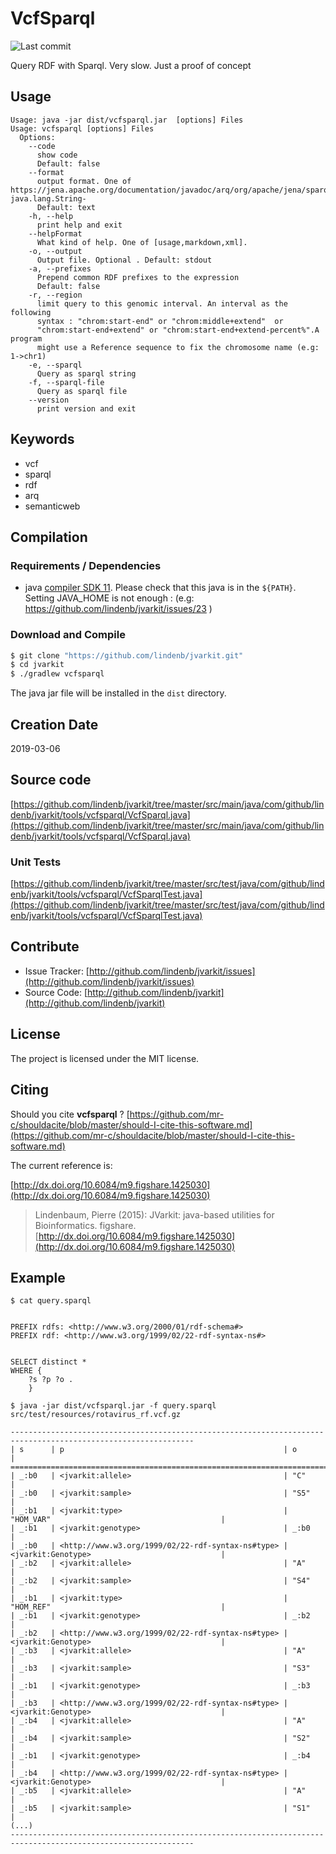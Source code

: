# VcfSparql

![Last commit](https://img.shields.io/github/last-commit/lindenb/jvarkit.png)

Query RDF with Sparql. Very slow. Just a proof of concept


## Usage

```
Usage: java -jar dist/vcfsparql.jar  [options] Files
Usage: vcfsparql [options] Files
  Options:
    --code
      show code
      Default: false
    --format
      output format. One of https://jena.apache.org/documentation/javadoc/arq/org/apache/jena/sparql/resultset/ResultsFormat.html#lookup-java.lang.String-
      Default: text
    -h, --help
      print help and exit
    --helpFormat
      What kind of help. One of [usage,markdown,xml].
    -o, --output
      Output file. Optional . Default: stdout
    -a, --prefixes
      Prepend common RDF prefixes to the expression
      Default: false
    -r, --region
      limit query to this genomic interval. An interval as the following 
      syntax : "chrom:start-end" or "chrom:middle+extend"  or 
      "chrom:start-end+extend" or "chrom:start-end+extend-percent%".A program 
      might use a Reference sequence to fix the chromosome name (e.g: 1->chr1)
    -e, --sparql
      Query as sparql string
    -f, --sparql-file
      Query as sparql file
    --version
      print version and exit

```


## Keywords

 * vcf
 * sparql
 * rdf
 * arq
 * semanticweb


## Compilation

### Requirements / Dependencies

* java [compiler SDK 11](https://jdk.java.net/11/). Please check that this java is in the `${PATH}`. Setting JAVA_HOME is not enough : (e.g: https://github.com/lindenb/jvarkit/issues/23 )


### Download and Compile

```bash
$ git clone "https://github.com/lindenb/jvarkit.git"
$ cd jvarkit
$ ./gradlew vcfsparql
```

The java jar file will be installed in the `dist` directory.


## Creation Date

2019-03-06

## Source code 

[https://github.com/lindenb/jvarkit/tree/master/src/main/java/com/github/lindenb/jvarkit/tools/vcfsparql/VcfSparql.java](https://github.com/lindenb/jvarkit/tree/master/src/main/java/com/github/lindenb/jvarkit/tools/vcfsparql/VcfSparql.java)

### Unit Tests

[https://github.com/lindenb/jvarkit/tree/master/src/test/java/com/github/lindenb/jvarkit/tools/vcfsparql/VcfSparqlTest.java](https://github.com/lindenb/jvarkit/tree/master/src/test/java/com/github/lindenb/jvarkit/tools/vcfsparql/VcfSparqlTest.java)


## Contribute

- Issue Tracker: [http://github.com/lindenb/jvarkit/issues](http://github.com/lindenb/jvarkit/issues)
- Source Code: [http://github.com/lindenb/jvarkit](http://github.com/lindenb/jvarkit)

## License

The project is licensed under the MIT license.

## Citing

Should you cite **vcfsparql** ? [https://github.com/mr-c/shouldacite/blob/master/should-I-cite-this-software.md](https://github.com/mr-c/shouldacite/blob/master/should-I-cite-this-software.md)

The current reference is:

[http://dx.doi.org/10.6084/m9.figshare.1425030](http://dx.doi.org/10.6084/m9.figshare.1425030)

> Lindenbaum, Pierre (2015): JVarkit: java-based utilities for Bioinformatics. figshare.
> [http://dx.doi.org/10.6084/m9.figshare.1425030](http://dx.doi.org/10.6084/m9.figshare.1425030)

 
## Example
 
``` 
$ cat query.sparql


PREFIX rdfs: <http://www.w3.org/2000/01/rdf-schema#>
PREFIX rdf: <http://www.w3.org/1999/02/22-rdf-syntax-ns#>


SELECT distinct *
WHERE {
    ?s ?p ?o .
    }
```

```
$ java -jar dist/vcfsparql.jar -f query.sparql src/test/resources/rotavirus_rf.vcf.gz

---------------------------------------------------------------------------------------------------------------
| s      | p                                                 | o                                              |
===============================================================================================================
| _:b0   | <jvarkit:allele>                                  | "C"                                            |
| _:b0   | <jvarkit:sample>                                  | "S5"                                           |
| _:b1   | <jvarkit:type>                                    | "HOM_VAR"                                      |
| _:b1   | <jvarkit:genotype>                                | _:b0                                           |
| _:b0   | <http://www.w3.org/1999/02/22-rdf-syntax-ns#type> | <jvarkit:Genotype>                             |
| _:b2   | <jvarkit:allele>                                  | "A"                                            |
| _:b2   | <jvarkit:sample>                                  | "S4"                                           |
| _:b1   | <jvarkit:type>                                    | "HOM_REF"                                      |
| _:b1   | <jvarkit:genotype>                                | _:b2                                           |
| _:b2   | <http://www.w3.org/1999/02/22-rdf-syntax-ns#type> | <jvarkit:Genotype>                             |
| _:b3   | <jvarkit:allele>                                  | "A"                                            |
| _:b3   | <jvarkit:sample>                                  | "S3"                                           |
| _:b1   | <jvarkit:genotype>                                | _:b3                                           |
| _:b3   | <http://www.w3.org/1999/02/22-rdf-syntax-ns#type> | <jvarkit:Genotype>                             |
| _:b4   | <jvarkit:allele>                                  | "A"                                            |
| _:b4   | <jvarkit:sample>                                  | "S2"                                           |
| _:b1   | <jvarkit:genotype>                                | _:b4                                           |
| _:b4   | <http://www.w3.org/1999/02/22-rdf-syntax-ns#type> | <jvarkit:Genotype>                             |
| _:b5   | <jvarkit:allele>                                  | "A"                                            |
| _:b5   | <jvarkit:sample>                                  | "S1"                                           |
(...)
---------------------------------------------------------------------------------------------------------------
```

 
